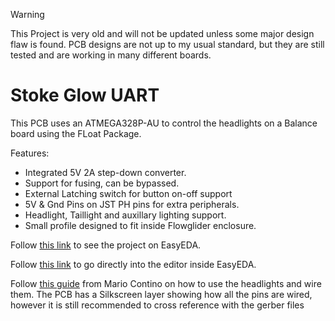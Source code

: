 > [!WARNING]
> This Project is very old and will not be updated unless some major design flaw is found. PCB designs are not up to my usual standard, but they are still tested and are working in many different boards.

 # Stoke Glow UART
This PCB uses an ATMEGA328P-AU to control the headlights on a Balance board using the FLoat Package.

Features:
 - Integrated 5V 2A step-down converter.
 - Support for fusing, can be bypassed.
 - External Latching switch for button on-off support
 - 5V & Gnd Pins on JST PH pins for extra peripherals.
 - Headlight, Taillight and auxillary lighting support.
 - Small profile designed to fit inside Flowglider enclosure.

Follow [this link](https://oshwlab.com/edwardkeate/stoke-glow-v2-2) to see the project on EasyEDA.

Follow [this link](https://easyeda.com/editor#project_id=e4088df27342478d902812c7b4ae7395) to go directly into the editor inside EasyEDA.

Follow [this guide](https://theboardgarage.com/articles/vesc-one-wheel-lights-arduino) from Mario Contino on how to use the headlights and wire them. The PCB has a Silkscreen layer showing how all the pins are wired, however it is still recommended to cross reference with the gerber files
